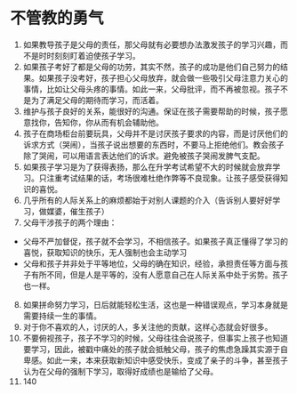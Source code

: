 # 不管教的勇气

1. 如果教导孩子是父母的责任，那父母就有必要想办法激发孩子的学习兴趣，而不是时时刻刻盯着迫使孩子学习。
2. 如果孩子考好了都是父母的功劳，其实不然，孩子的成功是他们自己努力的结果。如果孩子没考好，孩子担心父母放弃，就会做一些吸引父母注意力关心的事情，比如让父母头疼的事情。如此一来，父母批评，而不再被忽视。孩子不是为了满足父母的期待而学习，而活着。
3. 维护与孩子良好的关系，能很好的沟通。保证在孩子需要帮助的时候，孩子愿意找你，告知你，你从而有机会辅助他。
4. 孩子在商场柜台前要玩具，父母并不是讨厌孩子要求的内容，而是讨厌他们的诉求方式（哭闹），当孩子说出想要的东西时，不要马上拒绝他们。教会孩子除了哭闹，可以用语言表达他们的诉求。避免被孩子哭闹发脾气支配。
5. 如果孩子学习是为了获得表扬，那么在升学考试希望不大的时候就会放弃学习。只注重考试结果的话，考场很难杜绝作弊等不良现象。让孩子感受获得知识的喜悦。
6. 几乎所有的人际关系上的麻烦都始于对别人课题的介入（告诉别人要好好学习，做媒婆，催生孩子）
7. 父母干涉孩子的两个理由：
  - 父母不严加督促，孩子就不会学习，不相信孩子。如果孩子真正懂得了学习的喜悦，获取知识的快乐，无人强制也会主动学习
  - 父母和孩子并非处于平等地位，父母的确在知识，经验，承担责任等方面与孩子有所不同，但是人是平等的，没有人愿意自己在人际关系中处于劣势。孩子也一样。
8. 如果拼命努力学习，日后就能轻松生活，这也是一种错误观点，学习本身就是需要持续一生的事情。
9. 对于你不喜欢的人，讨厌的人，多关注他的贡献，这样心态就会好很多。
10. 不要俯视孩子，孩子不学习的时候，父母往往会说孩子，但事实上孩子也知道要学习，因此，被戳中痛处的孩子就会抵触父母，孩子的焦虑急躁其实源于自卑感。如此一来，本来获取新知识中感受快乐，变成了亲子的斗争，甚至孩子认为在父母的强制下学习，取得好成绩也是输给了父母。
11. 140
